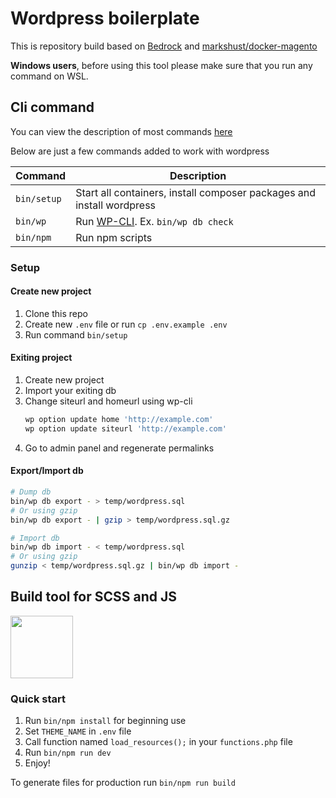 # Wordpress boilerplate
This is repository build based on [Bedrock](https://roots.io/bedrock/) and [markshust/docker-magento](https://github.com/markshust/docker-magento)

**Windows users**, before using this tool please make sure that you run any command on WSL.

## Cli command
You can view the description of most commands [here](https://github.com/markshust/docker-magento/blob/master/README.md#custom-cli-commands)

Below are just a few commands added to work with wordpress

| Command     | Description                                                                        |
|-------------|------------------------------------------------------------------------------------|
| `bin/setup` | Start all containers, install composer packages and install wordpress              |
| `bin/wp`    | Run [WP-CLI](https://developer.wordpress.org/cli/commands/). Ex. `bin/wp db check` |
| `bin/npm`   | Run npm scripts                                                                    |

### Setup
#### Create new project
1. Clone this repo
2. Create new `.env` file or run `cp .env.example .env`
3. Run command `bin/setup`

#### Exiting project
1. Create new project
2. Import your exiting db
3. Change siteurl and homeurl using wp-cli
    ```Bash
    wp option update home 'http://example.com'
    wp option update siteurl 'http://example.com'
    ```
4. Go to admin panel and regenerate permalinks


#### Export/Import db
```Bash
# Dump db
bin/wp db export - > temp/wordpress.sql
# Or using gzip
bin/wp db export - | gzip > temp/wordpress.sql.gz

# Import db
bin/wp db import - < temp/wordpress.sql
# Or using gzip
gunzip < temp/wordpress.sql.gz | bin/wp db import -
```

## Build tool for SCSS and JS
[<img src="https://cdn.roots.io/app/uploads/logo-bud.svg" width=100 />](https://bud.js.org/)

### Quick start
1. Run `bin/npm install` for beginning use
2. Set `THEME_NAME` in `.env` file
3. Call function named `load_resources();` in your `functions.php` file
4. Run `bin/npm run dev`
5. Enjoy!

To generate files for production run `bin/npm run build`

